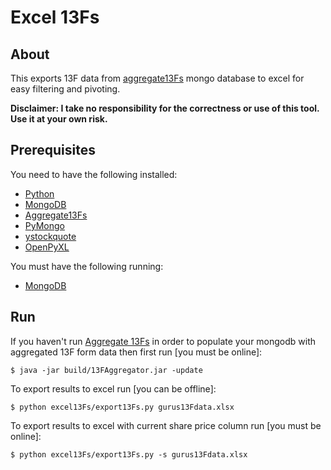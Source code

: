# Excel 13Fs

## About
This exports 13F data from [aggregate13Fs](https://github.com/cpitzak/aggregate13Fs) mongo database to excel for easy filtering and pivoting.

**Disclaimer: I take no responsibility for the correctness or use of this tool. Use it at your own risk.**

## Prerequisites
You need to have the following installed:

- [Python](http://www.python.org/getit)
- [MongoDB](http://www.mongodb.org)
- [Aggregate13Fs](https://github.com/cpitzak/aggregate13Fs)
- [PyMongo](https://pypi.python.org/pypi/pymongo/2.6.3)
- [ystockquote](https://pypi.python.org/pypi/ystockquote/0.2.4)
- [OpenPyXL](https://pypi.python.org/pypi/openpyxl/1.6.2)

You must have the following running:

- [MongoDB](http://www.mongodb.org)

## Run
If you haven't run [Aggregate 13Fs](https://github.com/cpitzak/aggregate13Fs) in order to populate your mongodb with aggregated 13F form data then first run [you must be online]:

   	$ java -jar build/13FAggregator.jar -update

To export results to excel run [you can be offline]:

	$ python excel13Fs/export13Fs.py gurus13Fdata.xlsx
	
To export results to excel with current share price column run [you must be online]:

	$ python excel13Fs/export13Fs.py -s gurus13Fdata.xlsx
